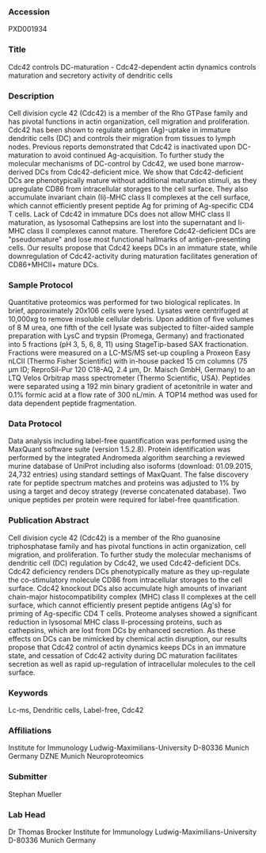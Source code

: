 ### Accession
PXD001934

### Title
Cdc42 controls DC-maturation -  Cdc42-dependent actin dynamics controls maturation and secretory activity of dendritic cells

### Description
Cell division cycle 42 (Cdc42) is a member of the Rho GTPase family and has pivotal functions in actin organization, cell migration and proliferation. Cdc42 has been shown to regulate antigen (Ag)-uptake in immature dendritic cells (DC) and controls their migration from tissues to lymph nodes. Previous reports demonstrated that Cdc42 is inactivated upon DC-maturation to avoid continued Ag-acquisition. To further study the molecular mechanisms of DC-control by Cdc42, we used bone marrow-derived DCs from Cdc42-deficient mice. We show that Cdc42-deficient DCs are phenotypically mature without additional maturation stimuli, as they upregulate CD86 from intracellular storages to the cell surface. They also accumulate invariant chain (Ii)-MHC class II complexes at the cell surface, which cannot efficiently present peptide Ag for priming of Ag-specific CD4 T cells. Lack of Cdc42 in immature DCs does not allow MHC class II maturation, as lysosomal Cathepsins are lost into the supernatant and Ii-MHC class II complexes cannot mature. Therefore Cdc42-deficient DCs are "pseudomature" and lose most functional hallmarks of antigen-presenting cells. Our results propose that Cdc42 keeps DCs in an immature state, while downregulation of Cdc42-activity during maturation facilitates generation of CD86+MHCII+ mature DCs.

### Sample Protocol
Quantitative proteomics was performed for two biological replicates. In brief, approximately 20x106 cells were lysed. Lysates were centrifuged at 10,000xg to remove insoluble cellular debris. Upon addition of five volumes of 8 M urea, one fifth of the cell lysate was subjected to filter-aided sample preparation with LysC and trypsin (Promega, Germany) and fractionated into 5 fractions (pH 3, 5, 6, 8, 11) using StageTip-based SAX fractionation. Fractions were measured on a LC-MS/MS set-up coupling a Proxeon Easy nLCII (Thermo Fisher Scientific) with in-house packed 15 cm columns (75 µm ID; ReproSil-Pur 120 C18-AQ, 2.4 µm, Dr. Maisch GmbH, Germany) to an LTQ Velos Orbitrap mass spectrometer (Thermo Scientific, USA). Peptides were separated using a 192 min binary gradient of acetonitrile in water and 0.1% formic acid at a flow rate of 300 nL/min. A TOP14 method was used for data dependent peptide fragmentation.

### Data Protocol
Data analysis including label-free quantification was performed using the MaxQuant software suite (version 1.5.2.8). Protein identification was performed by the integrated Andromeda algorithm searching a reviewed murine database of UniProt including also isoforms (download: 01.09.2015, 24,732 entries) using standard settings of MaxQuant. The false discovery rate for peptide spectrum matches and proteins was adjusted to 1% by using a target and decoy strategy (reverse concatenated database). Two unique peptides per protein were required for label-free quantification.

### Publication Abstract
Cell division cycle 42 (Cdc42) is a member of the Rho guanosine triphosphatase family and has pivotal functions in actin organization, cell migration, and proliferation. To further study the molecular mechanisms of dendritic cell (DC) regulation by Cdc42, we used Cdc42-deficient DCs. Cdc42 deficiency renders DCs phenotypically mature as they up-regulate the co-stimulatory molecule CD86 from intracellular storages to the cell surface. Cdc42 knockout DCs also accumulate high amounts of invariant chain-major histocompatibility complex (MHC) class II complexes at the cell surface, which cannot efficiently present peptide antigens (Ag's) for priming of Ag-specific CD4 T cells. Proteome analyses showed a significant reduction in lysosomal MHC class II-processing proteins, such as cathepsins, which are lost from DCs by enhanced secretion. As these effects on DCs can be mimicked by chemical actin disruption, our results propose that Cdc42 control of actin dynamics keeps DCs in an immature state, and cessation of Cdc42 activity during DC maturation facilitates secretion as well as rapid up-regulation of intracellular molecules to the cell surface.

### Keywords
Lc-ms, Dendritic cells, Label-free, Cdc42

### Affiliations
Institute for Immunology Ludwig-Maximilians-University D-80336 Munich Germany
DZNE Munich Neuroproteomics

### Submitter
Stephan Mueller

### Lab Head
Dr Thomas Brocker
Institute for Immunology Ludwig-Maximilians-University D-80336 Munich Germany



